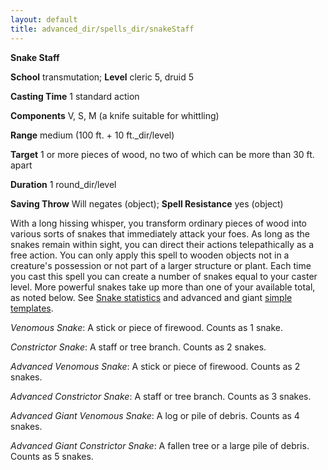```yaml
---
layout: default
title: advanced_dir/spells_dir/snakeStaff
---
```

 **Snake Staff**

**School** transmutation; **Level** cleric 5, druid 5

**Casting Time** 1 standard action

**Components** V, S, M (a knife suitable for whittling)

**Range** medium (100 ft. + 10 ft._dir/level)

**Target** 1 or more pieces of wood, no two of which can be more than 30 ft. apart

**Duration** 1 round_dir/level

**Saving Throw** Will negates (object); **Spell Resistance** yes (object)

With a long hissing whisper, you transform ordinary pieces of wood into various sorts of snakes that immediately attack your foes. As long as the snakes remain within sight, you can direct their actions telepathically as a free action. You can only apply this spell to wooden objects not in a creature's possession or not part of a larger structure or plant. Each time you cast this spell you can create a number of snakes equal to your caster level. More powerful snakes take up more than one of your available total, as noted below. See [Snake statistics](../../../../monsters_dir/snake) and advanced and giant [simple templates](../../../../monsters_dir/monsterAdvancement).

_Venomous Snake_: A stick or piece of firewood. Counts as 1 snake.

_Constrictor Snake_: A staff or tree branch. Counts as 2 snakes.

_Advanced Venomous Snake_: A stick or piece of firewood. Counts as 2 snakes.

_Advanced Constrictor Snake_: A staff or tree branch. Counts as 3 snakes.

_Advanced Giant Venomous Snake_: A log or pile of debris. Counts as 4 snakes.

_Advanced Giant Constrictor Snake_: A fallen tree or a large pile of debris. Counts as 5 snakes.

